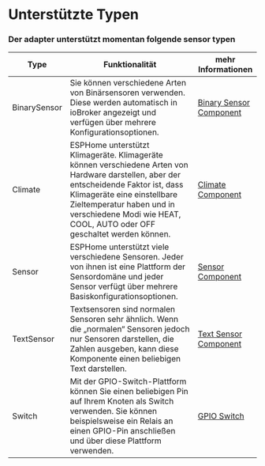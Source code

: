 # Unterstützte Typen

### Der adapter unterstützt momentan folgende sensor typen

| Type | Funktionalität | mehr Informationen |
|--|--|--|
| BinarySensor | Sie können verschiedene Arten von Binärsensoren verwenden. Diese werden automatisch in ioBroker angezeigt und verfügen über mehrere Konfigurationsoptionen. | [Binary Sensor Component](https://esphome.io/components/binary_sensor/index.html#binary-sensor-component) |
| Climate | ESPHome unterstützt Klimageräte. Klimageräte können verschiedene Arten von Hardware darstellen, aber der entscheidende Faktor ist, dass Klimageräte eine einstellbare Zieltemperatur haben und in verschiedene Modi wie HEAT, COOL, AUTO oder OFF geschaltet werden können. | [Climate Component](https://esphome.io/components/climate/index.html)|
| Sensor | ESPHome unterstützt viele verschiedene Sensoren. Jeder von ihnen ist eine Plattform der Sensordomäne und jeder Sensor verfügt über mehrere Basiskonfigurationsoptionen. | [Sensor Component](https://esphome.io/components/sensor/index.html) |
| TextSensor | Textsensoren sind normalen Sensoren sehr ähnlich. Wenn die „normalen“ Sensoren jedoch nur Sensoren darstellen, die Zahlen ausgeben, kann diese Komponente einen beliebigen Text darstellen. | [Text Sensor Component](https://esphome.io/components/text_sensor/index.html) |
| Switch | Mit der GPIO-Switch-Plattform können Sie einen beliebigen Pin auf Ihrem Knoten als Switch verwenden. Sie können beispielsweise ein Relais an einen GPIO-Pin anschließen und über diese Plattform verwenden. | [GPIO Switch](https://esphome.io/components/switch/gpio.html) |